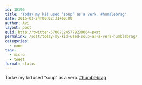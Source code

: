 ```yaml
---
id: 10196
title: 'Today my kid used “soup” as a verb. #humblebrag'
date: 2015-02-24T00:02:31+00:00
author: Avi
layout: post
guid: http://twitter-570071245779288064-post
permalink: /post/today-my-kid-used-soup-as-a-verb-humblebrag/
categories:
  - none
tags:
  - micro
  - tweet
format: status
---
```

Today my kid used “soup” as a verb. [#humblebrag](http://twitter.com/search?q=%23humblebrag)